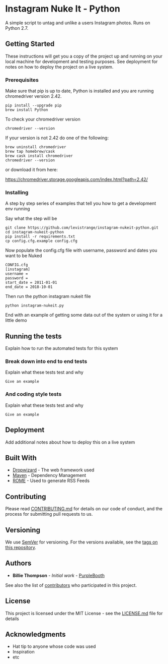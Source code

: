 # Instagram Nuke It - Python

A simple script to untag and unlike a users Instagram photos. Runs on Python 2.7. 

## Getting Started

These instructions will get you a copy of the project up and running on your local machine for development and testing purposes. See deployment for notes on how to deploy the project on a live system.

### Prerequisites

Make sure that pip is up to date, Python is installed and you are running chromedriver version 2.42.

```
pip install --upgrade pip
brew install Python
```

To check your chromedriver version

```
chromedriver --version
```

If your version is not 2.42 do one of the following:

```
brew uninstall chromedriver
brew tap homebrew/cask
brew cask install chromedriver
chromedriver --version
```

or download it from here:

https://chromedriver.storage.googleapis.com/index.html?path=2.42/


### Installing

A step by step series of examples that tell you how to get a development env running

Say what the step will be

```
git clone https://github.com/levistrange/instagram-nukeit-python.git
cd instagram-nukeit-python
pip install -r requirements.txt
cp config.cfg.example config.cfg
```

Now populate the config.cfg file with username, password and dates you want to be Nuked

```
CONFIG.cfg
[instagram]
username = 
password =
start_date = 2011-01-01
end_date = 2018-10-01
```

Then run the python instagram nukeit file

```
python instagram-nukeit.py
```

End with an example of getting some data out of the system or using it for a little demo

## Running the tests

Explain how to run the automated tests for this system

### Break down into end to end tests

Explain what these tests test and why

```
Give an example
```

### And coding style tests

Explain what these tests test and why

```
Give an example
```

## Deployment

Add additional notes about how to deploy this on a live system

## Built With

* [Dropwizard](http://www.dropwizard.io/1.0.2/docs/) - The web framework used
* [Maven](https://maven.apache.org/) - Dependency Management
* [ROME](https://rometools.github.io/rome/) - Used to generate RSS Feeds

## Contributing

Please read [CONTRIBUTING.md](https://gist.github.com/PurpleBooth/b24679402957c63ec426) for details on our code of conduct, and the process for submitting pull requests to us.

## Versioning

We use [SemVer](http://semver.org/) for versioning. For the versions available, see the [tags on this repository](https://github.com/your/project/tags). 

## Authors

* **Billie Thompson** - *Initial work* - [PurpleBooth](https://github.com/PurpleBooth)

See also the list of [contributors](https://github.com/your/project/contributors) who participated in this project.

## License

This project is licensed under the MIT License - see the [LICENSE.md](LICENSE.md) file for details

## Acknowledgments

* Hat tip to anyone whose code was used
* Inspiration
* etc
